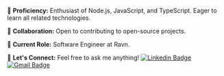 🚀  **Proficiency:** Enthusiast of Node.js, JavaScript, and TypeScript. Eager to learn all related technologies.

👐 **Collaboration:** Open to contributing to open-source projects.

💼 **Current Role:** Software Engineer at Ravn.

📢 **Let's Connect:** Feel free to ask me anything! [![Linkedin Badge](https://img.shields.io/badge/-juanmdpc-blue?style=for-the-badge&logo=Linkedin&logoColor=white&link=https://www.linkedin.com/in/juan-pejerrey-carrera/)](https://www.linkedin.com/in/juan-pejerrey-carrera/) [![Gmail Badge](https://img.shields.io/badge/-juanmdpc@gmail.com-c14438?style=for-the-badge&logo=Gmail&logoColor=white&link=mailto:juanmdpc@gmail.com)](mailto:juanmdpc@gmail.com)

